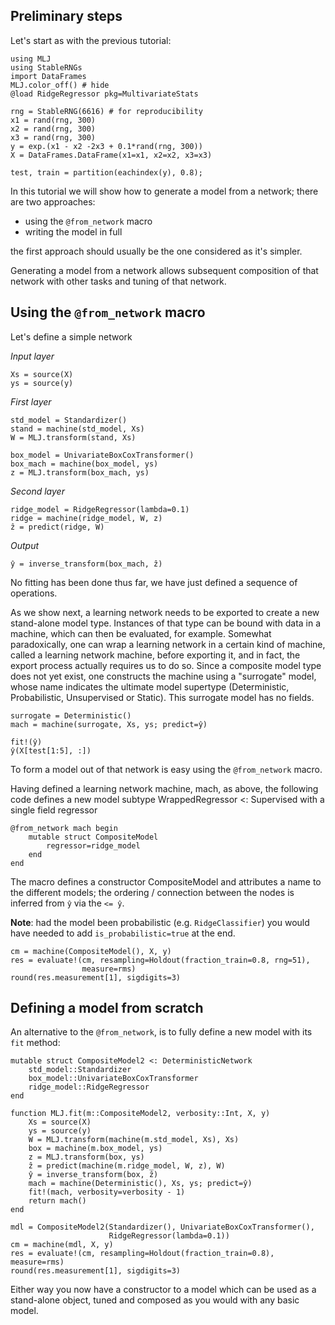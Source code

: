 <!--This file was generated, do not modify it.-->
## Preliminary steps

Let's start as with the previous tutorial:

```julia:ex1
using MLJ
using StableRNGs
import DataFrames
MLJ.color_off() # hide
@load RidgeRegressor pkg=MultivariateStats

rng = StableRNG(6616) # for reproducibility
x1 = rand(rng, 300)
x2 = rand(rng, 300)
x3 = rand(rng, 300)
y = exp.(x1 - x2 -2x3 + 0.1*rand(rng, 300))
X = DataFrames.DataFrame(x1=x1, x2=x2, x3=x3)

test, train = partition(eachindex(y), 0.8);
```

In this tutorial we will show how to generate a model from a network; there are two approaches:
* using the `@from_network` macro
* writing the model in full

the first approach should usually be the one considered as it's simpler.

Generating a model from a network allows subsequent composition of that network with other tasks and tuning of that network.

## Using the `@from_network` macro

Let's define a simple network

_Input layer_

```julia:ex2
Xs = source(X)
ys = source(y)
```

_First layer_

```julia:ex3
std_model = Standardizer()
stand = machine(std_model, Xs)
W = MLJ.transform(stand, Xs)

box_model = UnivariateBoxCoxTransformer()
box_mach = machine(box_model, ys)
z = MLJ.transform(box_mach, ys)
```

_Second layer_

```julia:ex4
ridge_model = RidgeRegressor(lambda=0.1)
ridge = machine(ridge_model, W, z)
ẑ = predict(ridge, W)
```

_Output_

```julia:ex5
ŷ = inverse_transform(box_mach, ẑ)
```

No fitting has been done thus far, we have just defined a sequence of operations.

As we show next, a learning network needs to be exported to create a new stand-alone model type. Instances of that type can be bound with data in a machine, which can then be evaluated, for example. Somewhat paradoxically, one can wrap a learning network in a certain kind of machine, called a learning network machine, before exporting it, and in fact, the export process actually requires us to do so. Since a composite model type does not yet exist, one constructs the machine using a "surrogate" model, whose name indicates the ultimate model supertype (Deterministic, Probabilistic, Unsupervised or Static). This surrogate model has no fields.

```julia:ex6
surrogate = Deterministic()
mach = machine(surrogate, Xs, ys; predict=ŷ)

fit!(ŷ)
ŷ(X[test[1:5], :])
```

To form a model out of that network is easy using the `@from_network` macro.

Having defined a learning network machine, mach, as above, the following code defines a new model subtype WrappedRegressor <: Supervised with a single field regressor

```julia:ex7
@from_network mach begin
    mutable struct CompositeModel
        regressor=ridge_model
    end
end
```

The macro defines a constructor CompositeModel and attributes a name to the
different models; the ordering / connection between the nodes is inferred
from `ŷ` via the `<= ŷ`.

**Note**: had the model been probabilistic (e.g. `RidgeClassifier`) you would have needed to add `is_probabilistic=true` at the end.

```julia:ex8
cm = machine(CompositeModel(), X, y)
res = evaluate!(cm, resampling=Holdout(fraction_train=0.8, rng=51),
                measure=rms)
round(res.measurement[1], sigdigits=3)
```

## Defining a model from scratch

An alternative to the `@from_network`, is to fully define a new model with its `fit` method:

```julia:ex9
mutable struct CompositeModel2 <: DeterministicNetwork
    std_model::Standardizer
    box_model::UnivariateBoxCoxTransformer
    ridge_model::RidgeRegressor
end

function MLJ.fit(m::CompositeModel2, verbosity::Int, X, y)
    Xs = source(X)
    ys = source(y)
    W = MLJ.transform(machine(m.std_model, Xs), Xs)
    box = machine(m.box_model, ys)
    z = MLJ.transform(box, ys)
    ẑ = predict(machine(m.ridge_model, W, z), W)
    ŷ = inverse_transform(box, ẑ)
    mach = machine(Deterministic(), Xs, ys; predict=ŷ)
    fit!(mach, verbosity=verbosity - 1)
    return mach()
end

mdl = CompositeModel2(Standardizer(), UnivariateBoxCoxTransformer(),
                      RidgeRegressor(lambda=0.1))
cm = machine(mdl, X, y)
res = evaluate!(cm, resampling=Holdout(fraction_train=0.8), measure=rms)
round(res.measurement[1], sigdigits=3)
```

Either way you now have a constructor to a  model which can be used as a stand-alone object, tuned and composed as you would with any basic model.

